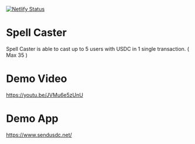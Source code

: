 [![Netlify Status](https://api.netlify.com/api/v1/badges/20ac410d-5752-4331-9cec-ee0d2f181d47/deploy-status)](https://app.netlify.com/sites/ropsten-spellcaster/deploys)

# Spell Caster
Spell Caster is able to cast up to 5 users with USDC in 1 single transaction. ( Max 35 )

# Demo Video
https://youtu.be/JVMu6e5zUnU

# Demo App

https://www.sendusdc.net/
